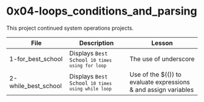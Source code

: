 # 0x04-loops_conditions_and_parsing

This project continued system operations projects.


| File | Description | Lesson |
|------|-------------|--------|
| 1-for_best_school | Displays <code>Best School<code> 10 times using for loop | The use of underscore |
| 2-while_best_school | Displays <code>Best School<code> 10 times using while loop | Use of the $(()) to evaluate expressions & and assign variables |
